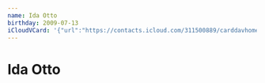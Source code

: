 ```yaml
---
name: Ida Otto
birthday: 2009-07-13
iCloudVCard: '{"url":"https://contacts.icloud.com/311500889/carddavhome/card/NDQ0Ny0wN0UxMDYxNC0wMjQ2LTEzMzQtRkYwMy0wMDc0NQ==.vcf","etag":"\"kmfhcpn1\"","data":"BEGIN:VCARD\r\nVERSION:3.0\r\nFN:\r\nN:Otto;Ida;;;\r\nUID:4447-07E10614-0246-1334-FF03-00745\r\nBDAY;VALUE=date:2009-07-13\r\nPRODID:-//Apple Inc.//Apple WebDAV Outlook Store 4.8.26//ENX-APPLE-OL-MAPPI\r\n NG-INFO:1\r\nREV:2025-04-03T22:13:39Z\r\nORG:;\r\nEND:VCARD"}'
---
```

# Ida Otto